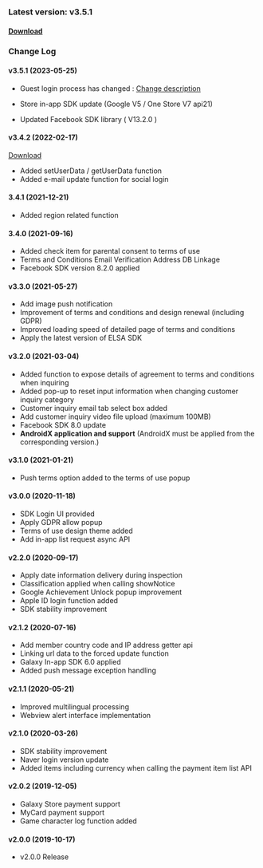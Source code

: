 ### Latest version: v3.5.1

#### [Download](https://kr.object.ncloudstorage.com/gamepot/sdk/GAMEPOT_AOS_SDK_Release_230420.zip)

### Change Log

#### v3.5.1 (2023-05-25)

- Guest login process has changed : [Change description](https://nbase.atlassian.net/wiki/spaces/gamepotGuide/pages/45350925/Ver+3.5.1+Changes+-+Banned+version)

- Store in-app SDK update (Google V5 / One Store V7 api21)
- Updated Facebook SDK library ( V13.2.0 )


#### v3.4.2 (2022-02-17)

[Download](https://kr.object.ncloudstorage.com/gamepot/sdk/GAMEPOT_AOS_SDK_20220217.zip)

- Added setUserData / getUserData function
- Added e-mail update function for social login

#### 3.4.1 (2021-12-21)

- Added region related function

#### 3.4.0 (2021-09-16)

- Added check item for parental consent to terms of use
- Terms and Conditions Email Verification Address DB Linkage
- Facebook SDK version 8.2.0 applied

#### v3.3.0 (2021-05-27)

- Add image push notification
- Improvement of terms and conditions and design renewal (including GDPR)
- Improved loading speed of detailed page of terms and conditions
- Apply the latest version of ELSA SDK

#### v3.2.0 (2021-03-04)

- Added function to expose details of agreement to terms and conditions when inquiring
- Added pop-up to reset input information when changing customer inquiry category
- Customer inquiry email tab select box added
- Add customer inquiry video file upload (maximum 100MB)
- Facebook SDK 8.0 update
- **AndroidX application and support** (AndroidX must be applied from the corresponding version.)

#### v3.1.0 (2021-01-21)

- Push terms option added to the terms of use popup

#### v3.0.0 (2020-11-18)

- SDK Login UI provided
- Apply GDPR allow popup
- Terms of use design theme added
- Add in-app list request async API

#### v2.2.0 (2020-09-17)

- Apply date information delivery during inspection
- Classification applied when calling showNotice
- Google Achievement Unlock popup improvement
- Apple ID login function added
- SDK stability improvement

#### v2.1.2 (2020-07-16)

- Add member country code and IP address getter api
- Linking url data to the forced update function
- Galaxy In-app SDK 6.0 applied
- Added push message exception handling

#### v2.1.1 (2020-05-21)

- Improved multilingual processing
- Webview alert interface implementation

#### v2.1.0 (2020-03-26)

- SDK stability improvement
- Naver login version update
- Added items including currency when calling the payment item list API

#### v2.0.2 (2019-12-05)

- Galaxy Store payment support
- MyCard payment support
- Game character log function added

#### v2.0.0 (2019-10-17)

- v2.0.0 Release
